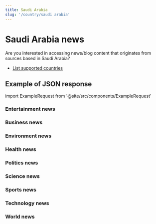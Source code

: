 ```yaml
---
title: Saudi Arabia
slug: '/country/saudi arabia'
---
```


# Saudi Arabia news

Are you interested in accessing news/blog content that originates from sources based in Saudi Arabia?

- [List supported countries](/get-articles/countries)

## Example of JSON response

import ExampleRequest from '@site/src/components/ExampleRequest'

### Entertainment news
<ExampleRequest url="https://api.apitube.io/v1/news/articles?limit=2&category=news/Arts_and_Entertainment&country=sa"></ExampleRequest>

### Business news
<ExampleRequest url="https://api.apitube.io/v1/news/articles?limit=2&category=news/Business&country=sa"></ExampleRequest>

### Environment news
<ExampleRequest url="https://api.apitube.io/v1/news/articles?limit=2&category=news/Environment&country=sa"></ExampleRequest>

### Health news
<ExampleRequest url="https://api.apitube.io/v1/news/articles?limit=2&category=news/Health&country=sa"></ExampleRequest>

### Politics news
<ExampleRequest url="https://api.apitube.io/v1/news/articles?limit=2&category=news/Politics&country=sa"></ExampleRequest>

### Science news
<ExampleRequest url="https://api.apitube.io/v1/news/articles?limit=2&category=news/Science&country=sa"></ExampleRequest>

### Sports news
<ExampleRequest url="https://api.apitube.io/v1/news/articles?limit=2&category=news/Sports&country=sa"></ExampleRequest>

### Technology news
<ExampleRequest url="https://api.apitube.io/v1/news/articles?limit=2&category=news/Technology&country=sa"></ExampleRequest>

### World news
<ExampleRequest url="https://api.apitube.io/v1/news/articles?limit=2&category=news/World&country=sa"></ExampleRequest>
